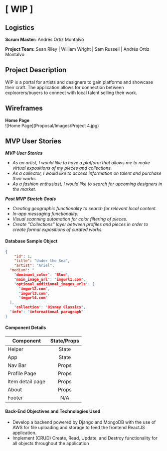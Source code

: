 # [ WIP ]

## Logistics
**Scrum Master:** 
Andrés Ortiz Montalvo

**Project Team:**
Sean Riley | William Wright | Sam Russell | Andrés Ortiz Montalvo

## Project Description

WIP is a portal for artists and designers to gain platforms and showcase their craft. The application allows for connection between exploorers/buyers to connect with local talent selling their work.

## Wireframes

**Home Page**  
![Home Page](Proposal/Images/Project 4.jpg)  

## MVP User Stories

_**MVP User Stories**_

- _As an artist, I would like to have a platform that allows me to make virtual expositions of my pieces and collections._
- _As a collector, I would like to access information on talent and purchase their works._
- _As a fashion enthusiast, I would like to search for upcoming designers in the market._

_**Post MVP Stretch Goals**_

- _Creating geographic functionality to search for relevant local content._
- _In-app messaging functionality._
- _Visual scanning automation for color filtering of pieces._
- _Create "Collections" layer between profiles and pieces in order to create formal expositions of curated works._

#### Database Sample Object

```json
{
	"id": 1,
	"title": "Under the Sea",
	"artist": "Ariel",
  "medium": "
	"dominant_color": "Blue",
	"main_image_url": "imgurl1.com",
	"optional_additional_images_urls": [
      "imgurl2.com",
      "imgurl3.com",
      "imgurl4.com"
  ],
	"collection": "Disney Classics",
  "info": "informational paragraph"
}
```

#### Component Details

| Component                    | State/Props |
| ---------------------------- | :---------: |
| Helper                       |    State    |
| App                          |    State    |
| Nav Bar                      |    Props    |
| Profile Page                 |    Props    |
| Item detail page             |    Props    |
| About                        |    Props    |
| Footer                       |     N/A     |


#### Back-End Objectives and Technologies Used
- Develop a backend powered by Django and MongoDB with the use of AWS for file uploading and storage to feed the frontend ReactJS application.
- Implement (CRUD) Create, Read, Update, and Destroy functionality for all objects throughout the application


